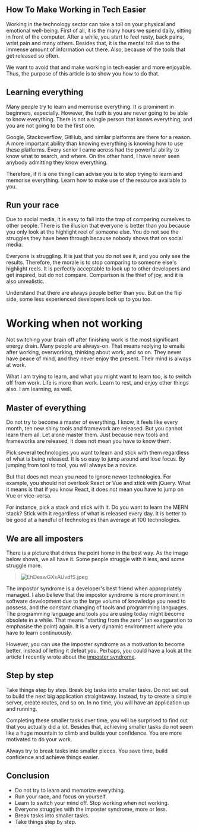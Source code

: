 ## How To Make Working in Tech Easier

Working in the technology sector can take a toll on your physical and emotional well-being. First of all, it is the many hours we spend daily, sitting in front of the computer. After a while, you start to feel rusty, back pains, wrist pain and many others. Besides that, it is the mental toll due to the immense amount of information out there. Also, because of the tools that get released so often.

We want to avoid that and make working in tech easier and more enjoyable. Thus, the purpose of this article is to show you how to do that. 

## Learning everything
Many people try to learn and memorise everything. It is prominent in beginners, especially. However, the truth is you are never going to be able to know everything. There is not a single person that knows everything, and you are not going to be the first one.

Google, Stackoverflow, GitHub, and similar platforms are there for a reason. A more important ability than knowing everything is knowing how to use these platforms. Every senior I came across had the powerful ability to know what to search, and where. On the other hand, I have never seen anybody admitting they know everything.

Therefore, if it is one thing I can advise you is to stop trying to learn and memorise everything. Learn how to make use of the resource available to you.

## Run your race
Due to social media, it is easy to fall into the trap of comparing ourselves to other people. There is the illusion that everyone is better than you because you only look at the highlight reel of someone else. You do not see the struggles they have been through because nobody shows that on social media. 

Everyone is struggling. It is just that you do not see it, and you only see the results. Therefore, the morale is to stop comparing to someone else's highlight reels. It is perfectly acceptable to look up to other developers and get inspired, but do not compare. Comparison is the thief of joy, and it is also unrealistic.

Understand that there are always people better than you. But on the flip side, some less experienced developers look up to you too.

# Working when not working
Not switching your brain off after finishing work is the most significant energy drain. Many people are always-on. That means replying to emails after working, overworking, thinking about work, and so on. They never have peace of mind, and they never enjoy the present. Their mind is always at work.

What I am trying to learn, and what you might want to learn too, is to switch off from work. Life is more than work. Learn to rest, and enjoy other things also. I am learning, as well.

## Master of everything
Do not try to become a master of everything. I know, it feels like every month, ten new shiny tools and framework are released. But you cannot learn them all. Let alone master them. Just because new tools and frameworks are released, it does not mean you have to know them.

Pick several technologies you want to learn and stick with them regardless of what is being released. It is so easy to jump around and lose focus. By jumping from tool to tool, you will always be a novice.

But that does not mean you need to ignore newer technologies. For example, you should not overlook React or Vue and stick with jQuery. What it means is that if you know React, it does not mean you have to jump on Vue or vice-versa.

For instance, pick a stack and stick with it. Do you want to learn the MERN stack? Stick with it regardless of what is released every day. It is better to be good at a handful of technologies than average at 100 technologies.

## We are all imposters 
There is a picture that drives the point home in the best way. As the image below shows, we all have it. Some people struggle with it less, and some struggle more. 

> ![EhDeswGXsAUvdfS.jpeg](https://cdn.hashnode.com/res/hashnode/image/upload/v1599226038509/nWd8E5t5c.jpeg)

The impostor syndrome is a developer's best friend when appropriately managed. I also believe that the impostor syndrome is more prominent in software development due to the large volume of knowledge you need to possess, and the constant changing of tools and programming languages. The programming language and tools you are using today might become obsolete in a while. That means "starting from the zero" (an exaggeration to emphasise the point) again. It is a very dynamic environment where you have to learn continuously.

However, you can use the imposter syndrome as a motivation to become better, instead of letting it defeat you. Perhaps, you could have a look at the article I recently wrote about the [imposter syndrome](https://catalins.tech/impostor-syndrome-a-developers-best-friend).

## Step by step
Take things step by step. Break big tasks into smaller tasks. Do not set out to build the next big application straightaway. Instead, try to create a simple server, create routes, and so on. In no time, you will have an application up and running.

Completing these smaller tasks over time, you will be surprised to find out that you actually did a lot. Besides that, achieving smaller tasks do not seem like a huge mountain to climb and builds your confidence. You are more motivated to do your work.

Always try to break tasks into smaller pieces. You save time, build confidence and achieve things easier.

## Conclusion

* Do not try to learn and memorize everything.
* Run your race, and focus on yourself.
* Learn to switch your mind off. Stop working when not working.
* Everyone struggles with the imposter syndrome, more or less.
* Break tasks into smaller tasks.
* Take things step by step.